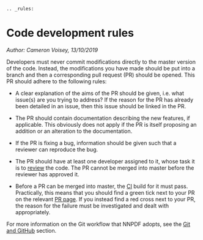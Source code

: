 ```eval_rst
.. _rules:
```
# Code development rules

*Author: Cameron Voisey, 13/10/2019*

Developers must never commit modifications directly to the master version of the code. Instead, the
modifications you have made should be put into a branch and then a corresponding pull request (PR)
should be opened. This PR should adhere to the following rules:

* A clear explanation of the aims of the PR should be given, i.e. what issue(s) are you trying to
address? If the reason for the PR has already been detailed in an issue, then this issue should be
linked in the PR.

* The PR should contain documentation describing the new features, if applicable. This obviously
does not apply if the PR is itself proposing an addition or an alteration to the documentation.

* If the PR is fixing a bug, information should be given such that a reviewer can reproduce the bug.

* The PR should have at least one developer assigned to it, whose task it is to [review](reviews) the
code. The PR cannot be merged into master before the reviewer has approved it.

* Before a PR can be merged into master, the [CI](CI) build for it must pass. Practically, this means
that you should find a green tick next to your PR on the relevant [PR
page](https://github.com/NNPDF/nnpdf/pulls). If you instead find a red cross next to your PR, the
reason for the failure must be investigated and dealt with appropriately.

For more information on the Git workflow that NNPDF adopts, see the [Git and GitHub](./git.md)
section.
